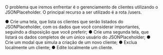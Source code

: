 O problema que iremos enfrentar é o gerenciamento de clientes utilizando o
JSONPlaceholder. O principal recurso a ser utilizado é a rota /users.

● Crie uma tela, que lista os clientes que serão listados do
JSONPlaceholder, com os dados que você considerar importantes,
seguindo a disposição que você preferir;
● Crie uma segunda tela, que listará os dados completos de um único
usuário do JSONPlaceholder;
● Crie um modal que simula a criação de um novo cliente;
● Exclua localmente um cliente;
● Edite localmente um cliente.

